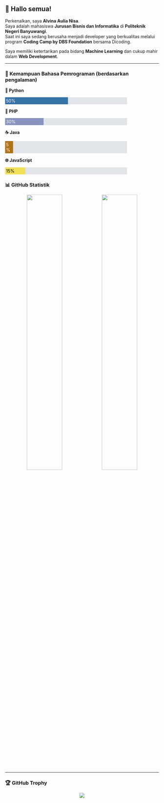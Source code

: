 ## 👋 Hallo semua!

Perkenalkan, saya **Alvina Aulia Nisa**.<br>
Saya adalah mahasiswa **Jurusan Bisnis dan Informatika** di **Politeknik Negeri Banyuwangi**.<br>
Saat ini saya sedang berusaha menjadi developer yang berkualitas melalui program **Coding Camp by DBS Foundation** bersama Dicoding.

Saya memiliki ketertarikan pada bidang **Machine Learning** dan cukup mahir dalam **Web Development**.

---

### 🚀 Kemampuan Bahasa Pemrograman (berdasarkan pengalaman)

<p><strong>🐍 Python</strong></p>
<div style="background: #e1e4e8; width: 100%; max-width: 400px;">
  <div style="background: #3572A5; width: 50%; color: white; padding: 3px;">50%</div>
</div>

<p><strong>🐘 PHP</strong></p>
<div style="background: #e1e4e8; width: 100%; max-width: 400px;">
  <div style="background: #8892BE; width: 30%; color: white; padding: 3px;">30%</div>
</div>

<p><strong>☕ Java</strong></p>
<div style="background: #e1e4e8; width: 100%; max-width: 400px;">
  <div style="background: #b07219; width: 5%; color: white; padding: 3px;">5%</div>
</div>

<p><strong>🌐 JavaScript</strong></p>
<div style="background: #e1e4e8; width: 100%; max-width: 400px;">
  <div style="background: #f1e05a; width: 15%; color: black; padding: 3px;">15%</div>
</div>

### 📊 GitHub Statistik

<p align="center">
  <img width="48%" src="https://github-readme-stats.vercel.app/api?username=alvinaaulia&show_icons=true&theme=tokyonight&rank_icon=github" />
  <img width="48%" src="https://github-readme-stats.vercel.app/api/top-langs/?username=alvinaaulia&layout=compact&theme=tokyonight&hide_progress=false&langs_count=5" />
</p>

---

### 🏆 GitHub Trophy

<p align="center">
  <img src="https://github-profile-trophy.vercel.app/?username=alvinaaulia&theme=darkhub&no-frame=true&no-bg=true&margin-w=15" />
</p>
